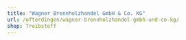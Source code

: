 ```yaml
---
title: "Wagner Brennholzhandel GmbH & Co. KG"
url: /ofterdingen/wagner-brennholzhandel-gmbh-und-co-kg/
shop: Treibstoff
---
```

